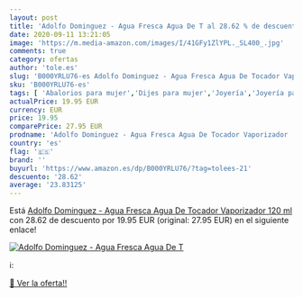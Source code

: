 ```yaml
---
layout: post
title: 'Adolfo Dominguez - Agua Fresca Agua De T al 28.62 % de descuento'
date: 2020-09-11 13:21:05
image: 'https://m.media-amazon.com/images/I/41GFy1ZlYPL._SL400_.jpg'
comments: true
category: ofertas
author: 'tole.es'
slug: 'B000YRLU76-es Adolfo Dominguez - Agua Fresca Agua De Tocador Vaporizador...'
sku: 'B000YRLU76-es'
tags: [ 'Abalorios para mujer','Dijes para mujer','Joyería','Joyería para mujer','agua','de','tocador', ]
actualPrice: 19.95 EUR
currency: EUR
price: 19.95
comparePrice: 27.95 EUR
prodname: 'Adolfo Dominguez - Agua Fresca Agua De Tocador Vaporizador  120 ml'
country: 'es'
flag: '🇪🇸'
brand: ''
buyurl: 'https://www.amazon.es/dp/B000YRLU76/?tag=tolees-21'
descuento: '28.62'
average: '23.83125'
---
```


Está [Adolfo Dominguez - Agua Fresca Agua De Tocador Vaporizador  120 ml](https://www.amazon.es/dp/B000YRLU76/?tag=tolees-21) con 28.62 de descuento por 19.95 EUR (original: 27.95 EUR) en el siguiente enlace!

[![Adolfo Dominguez - Agua Fresca Agua De T](https://m.media-amazon.com/images/I/41GFy1ZlYPL._SL400_.jpg)](https://www.amazon.es/dp/B000YRLU76/?tag=tolees-21)

ℹ️:


[🛒 Ver la oferta!!](https://www.amazon.es/dp/B000YRLU76/?tag=tolees-21)
